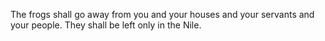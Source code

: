 The frogs shall go away from you and your houses and your servants and your people. They shall be left only in the Nile.
